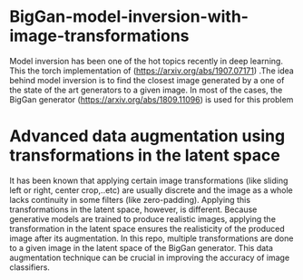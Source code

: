 # BigGan-model-inversion-with-image-transformations
Model inversion has been one of the hot topics recently in deep learning. This the torch implementation of (https://arxiv.org/abs/1907.07171) .The idea behind model inversion is to find the closest image generated by a one of the state of the art generators to a given image. In most of the cases, the BigGan generator (https://arxiv.org/abs/1809.11096) is used for this problem

# Advanced data augmentation using transformations in the latent space
It has been known that applying certain image transformations (like sliding left or right, center crop,..etc) are usually discrete and the image as a whole lacks continuity in some filters (like zero-padding). Applying this transformations in the latent space, however, is different. Because generative models are trained to produce realistic images, applying the transformation in the latent space ensures the realisticity of the produced image after its augmentation. In this repo, multiple transformations are done to a given image in the latent space of the BigGan generator. This data augmentation technique can be crucial in improving the accuracy of image classifiers. 
